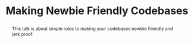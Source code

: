 ---
title: "Making Newbie Friendly Codebases"
speaker: Jerome Hardaway
tags: ["Talk", "CascadiaJS 2019", "Jerome Hardaway"]
abstract: "This talk is about simple rules to making your codebases newbie friendly and jerk proof."
ytID: 6tSYnCQ5gIo
layout: talk
---